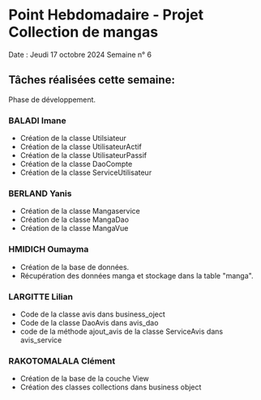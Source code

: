 # Point Hebdomadaire - Projet Collection de mangas

Date : Jeudi 17 octobre 2024
Semaine n° 6

## Tâches réalisées cette semaine:
Phase de développement.

### BALADI Imane
- Création de la classe Utilsiateur
- Création de la classe UtilisateurActif
- Création de la classe UtilisateurPassif
- Création de la classe DaoCompte
- Création de la classe ServiceUtilisateur

### BERLAND Yanis
- Création de la classe Mangaservice
- Création de la classe MangaDao
- Création de la classe MangaVue

### HMIDICH Oumayma
- Création de la base de données.
- Récupération des données manga et stockage dans la table "manga".

### LARGITTE Lilian
- Code de la classe avis dans business_oject
- Code de la classe DaoAvis dans avis_dao
- code de la méthode ajout_avis de la classe ServiceAvis dans avis_service

### RAKOTOMALALA Clément
- Création de la base de la couche View
- Création des classes collections dans business object
